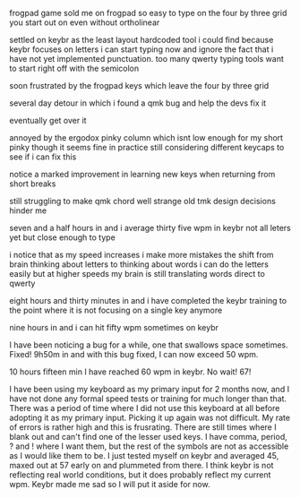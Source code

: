 frogpad game sold me on frogpad
so easy to type on the four by three grid you start out on even without ortholinear

settled on keybr as the least layout hardcoded tool i could find
because keybr focuses on letters i can start typing now and ignore the fact that i have not yet implemented punctuation. too many qwerty typing tools want to start right off with the semicolon

soon frustrated by the frogpad keys which leave the four by three grid

several day detour in which i found a qmk bug and help the devs fix it

eventually get over it

annoyed by the ergodox pinky column which isnt low enough for my short pinky though it seems fine in practice
still considering different keycaps to see if i can fix this

notice a marked improvement in learning new keys when returning from short breaks

still struggling to make qmk chord well
strange old tmk design decisions hinder me

seven and a half hours in and i average thirty five wpm in keybr
not all leters yet but close enough to type

i notice that as my speed increases i make more mistakes
the shift from brain thinking about letters to thinking about words
i can do the letters easily
but at higher speeds my brain is still translating words direct to qwerty

eight hours and thirty minutes in and i have completed the keybr training to the point where it is not focusing on a single key anymore

nine hours in and i can hit fifty wpm sometimes on keybr

I have been noticing a bug for a while, one that swallows space sometimes. Fixed! 9h50m in and with this bug fixed, I can now exceed 50 wpm.

10 hours fifteen min I have reached 60 wpm in keybr. No wait! 67!

I have been using my keyboard as my primary input for 2 months now, and I have not done any formal speed tests or training for much longer than that. There was a period of time where I did not use this keyboard at all before adopting it as my primary input. Picking it up again was not difficult.
My rate of errors is rather high and this is frusrating. There are still times where I blank out and can't find one of the lesser used keys. I have comma, period, ? and ! where I want them, but the rest of the symbols are not as accessible as I would like them to be.
I just tested myself on keybr and averaged 45, maxed out at 57 early on and plummeted from there. I think keybr is not reflecting real world conditions, but it does probably reflect my current wpm. Keybr made me sad so I will put it aside for now.
